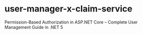 # user-manager-x-claim-service
Permission-Based Authorization in ASP.NET Core – Complete User Management Guide in .NET 5
